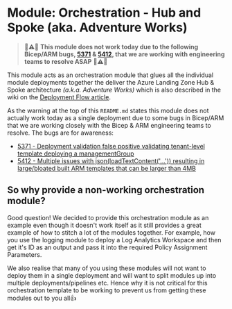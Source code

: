 # Module: Orchestration - Hub and Spoke (aka. Adventure Works)

> 🚨⚠️🚨 **This module does not work today due to the following Bicep/ARM bugs, [5371](https://github.com/Azure/bicep/issues/5371) & [5412](https://github.com/Azure/bicep/issues/5412), that we are working with engineering teams to resolve ASAP** 🚨⚠️🚨

This module acts as an orchestration module that glues all the individual module deployments together the deliver the Azure Landing Zone Hub & Spoke architecture *(a.k.a. Adventure Works)* which is also described in the wiki on the [Deployment Flow article](https://github.com/Evilazaro/ALZ-Bicep/wiki/DeploymentFlow).

As the warning at the top of this `README.md` states this module does not actually work today as a single deployment due to some bugs in Bicep/ARM that we are working closely with the Bicep & ARM engineering teams to resolve. The bugs are for awareness:

- [5371 - Deployment validation false positive validating tenant-level template deploying a managementGroup](https://github.com/Azure/bicep/issues/5371)
- [5412 - Multiple issues with json(loadTextContent('...')) resulting in large/bloated built ARM templates that can be larger than 4MB](https://github.com/Azure/bicep/issues/5412)

## So why provide a non-working orchestration module?

Good question! We decided to provide this orchestration module as an example even though it doesn't work itself as it still provides a great example of how to stitch a lot of the modules together. For example, how you use the logging module to deploy a Log Analytics Workspace and then get it's ID as an output and pass it into the required Policy Assignment Parameters.

We also realise that many of you using these modules will not want to deploy them in a single deployment and will want to split modules up into multiple deployments/pipelines etc. Hence why it is not critical for this orchestration template to be working to prevent us from getting these modules out to you all👍
